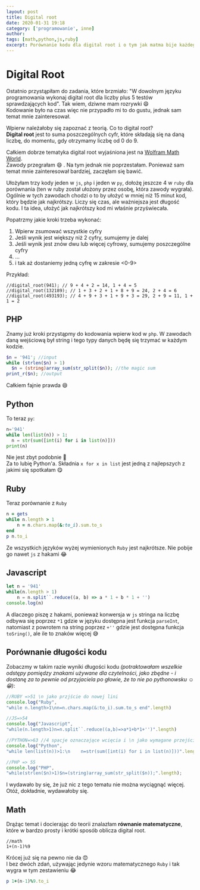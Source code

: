 ```yaml
---
layout: post
title: Digital root
date: 2020-01-31 19:18
category: ['programowanie', inne]
author: 
tags: [math,python,js,ruby]
excerpt: Porównanie kodu dla digital root i o tym jak matma bije każdego z nas
---
```


# Digital Root
Ostatnio przystąpiłam do zadania, które brzmiało: "W dowolnym języku programowania wykonaj digital root dla liczby plus 5 testów sprawdzających kod". Tak wiem, dziwne mam rozrywki :smile:  
Kodowanie było na czas więc nie przypadło mi to do gustu, jednak sam temat mnie zainteresował.

Wpierw należałoby się zapoznać z teorią. Co to digital root?  
**Digital root** jest to suma poszczególnych cyfr, które składają się na daną liczbę, do momentu, gdy otrzymamy liczbę od 0 do 9. 

Całkiem dobrze tematyka digital root wyjaśniona jest na [Wolfram Math World](http://mathworld.wolfram.com/DigitalRoot.html).  
Zawody przegrałam :smile: . Na tym jednak nie poprzestałam. Ponieważ sam temat mnie zainteresował bardziej, zaczęłam się bawić.

Ułożyłam trzy kody jeden w `js`, `php` i jeden w `py`, dołożę jeszcze 4 w `ruby` dla porównania (ten w ruby został ułożony przez osobę, która zawody wygrała). Ogólnie w tych zawodach chodzi o to by ułożyć w mniej niż 15 minut kod, który będzie jak najkrótszy. Liczy się czas, ale ważniejsza jest długość kodu. I ta idea, ułożyć jak najkrótszy kod mi właśnie przyświecała.

Popatrzmy jakie kroki trzeba wykonać:
1. Wpierw zsumować wszystkie cyfry
2. Jeśli wynik jest większy niż 2 cyfry, sumujemy je dalej
3. Jeśli wynik jest znów dwu lub więcej cyfrowy, sumujemy poszczególne cyfry
4. ...
5. i tak aż dostaniemy jedną cyfrę w zakresie <0-9>
   
Przykład:

```
//digital_root(941); // 9 + 4 + 2 = 14, 1 + 4 = 5
//digital_root(132189); // 1 + 3 + 2 + 1 + 8 + 9 = 24, 2 + 4 = 6
//digital_root(493193); // 4 + 9 + 3 + 1 + 9 + 3 = 29, 2 + 9 = 11, 1 + 1 = 2
```
## PHP
Znamy już kroki przystąpmy do kodowania wpierw kod w `php`. W zawodach daną wejściową był string i tego typy danych będę się trzymać w każdym kodzie.

```php
$n = '941'; //input
while (strlen($n) > 1)
  $n = (string)array_sum(str_split($n)); //the magic sum
print_r($n); //output
```
Całkiem fajnie prawda :smile: 

## Python 
To teraz `py`:

```python
n='941'
while len(list(n)) > 1:
  n = str(sum([int(i) for i in list(n)]))
print(n)
```
Nie jest zbyt podobnie :rofl:  
Za to lubię Python'a. Składnia `x for x in list` jest jedną z najlepszych z jakimi się spotkałam :yum:
## Ruby
Teraz porównanie z `Ruby`
```rb
n = gets
while n.length > 1
    n = n.chars.map(&:to_i).sum.to_s
end
p n.to_i
```
Ze wszystkich języków wyżej wymienionych `Ruby` jest najkrótsze. Nie pobije go nawet `js` z hakami :joy:

## Javascript
```js
let n = '941'
while(n.length > 1)
    n = n.split``.reduce((a, b) => a * 1 + b * 1 + '')
console.log(n)
```
A dlaczego piszę z hakami, ponieważ konwersja w `js` stringa na liczbę odbywa się poprzez `*1` gdzie w języku dostępna jest funkcja `parseInt`, natomiast z powrotem na string poprzez `+''` gdzie jest dostępna funkcja `toSring()`, ale ile to znaków więcej :sweat_smile:

## Porównanie długości kodu
Zobaczmy w takim razie wyniki długości kodu *(potraktowałam wszelkie odstępy pomiędzy znakami używane dla czytelności, jako zbędne - i dostanę za to pewnie od przyjaciela po głowie, że to nie po pythonowsku :relaxed: :grin:)*:
```js
//RUBY =>51 \n jako przjście do nowej lini
console.log("Ruby", 
"while n.length>1\nn=n.chars.map(&:to_i).sum.to_s end".length)

//JS=>54
console.log("Javascript", 
"while(n.length>1)n=n.split``.reduce((a,b)=>a*1+b*1+'')".length)

//PYTHON=>63 //4 spacje oznaczające wcięcia i \n jako wymagane przejście do nowej lini
console.log("Python", 
"while len(list(n))>1:\n    n=str(sum([int(i) for i in list(n)]))".length)

//PHP => 55
console.log("PHP", 
"while(strlen($n)>1)$n=(string)array_sum(str_split($n));".length);
```


I wydawało by się, że już nic z tego tematu nie można wyciągnąć więcej. Otóż, dokładnie, wydawałoby się. 

## Math
Drążąc temat i docierając do teorii znalazłam **równanie matematyczne**, które w bardzo prosty i krótki sposób oblicza digital root.
```Math
//math
1+(n-1)%9
```
Krócej już się na pewno nie da :heart_eyes:  
I bez dwóch zdań, używając jedynie wzoru matematycznego `Ruby` i tak wygra w tym zestawieniu :joy: 
```rb
p 1+(n-1)%9.to_i
```
